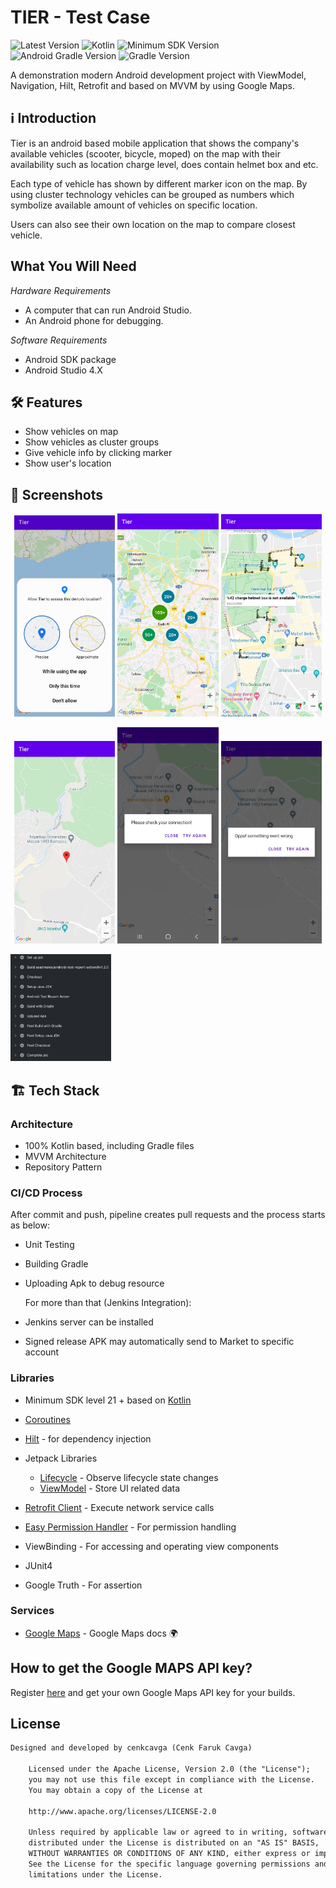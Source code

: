 # TIER - Test Case

![Latest Version](https://img.shields.io/badge/latestVersion-0.1.0-yellow) ![Kotlin](https://img.shields.io/badge/language-kotlin-blue) ![Minimum SDK Version](https://img.shields.io/badge/minSDK-21-orange) ![Android Gradle Version](https://img.shields.io/badge/androidGradleVersion-7.0.4-green) ![Gradle Version](https://img.shields.io/badge/gradleVersion-7.0.2-informational)

A demonstration modern Android development project with ViewModel, Navigation, Hilt, Retrofit and based on MVVM by using Google Maps.

## ℹ Introduction

Tier is an android based mobile application that  shows the company's available vehicles (scooter, bicycle, moped) 
on the map with their availability such as location charge level, does contain helmet box and etc.

Each type of vehicle has shown by different marker icon on the map. 
By using cluster technology vehicles can be grouped as numbers which symbolize available amount of vehicles on specific location.

Users can also see their own location  on the map to compare closest vehicle.

## What You Will Need

*Hardware Requirements*
- A computer that can run Android Studio.
- An Android phone for debugging.

*Software Requirements*
- Android SDK package
- Android Studio 4.X

## 🛠 Features

- Show vehicles on map
- Show vehicles as cluster groups
- Give vehicle info by clicking marker
- Show user's location

## 📱 Screenshots

<p align="center">
  <img src="docs/a.jpeg" width="32%"/>
  <img src="docs/b.jpeg" width="32%"/>
  <img src="docs/c.jpeg" width="32%"/>
</p>

<p align="center">
  <img src="docs/d.jpeg" width="32%"/>
  <img src="docs/e.jpeg" width="32%"/>
  <img src="docs/f.jpeg" width="32%"/>
</p>

<p align="left">
 <img src="docs/g.png" width="32%"/>
</p>



## 🏗 Tech Stack

### Architecture

- 100% Kotlin based, including Gradle files
- MVVM Architecture
- Repository Pattern

### CI/CD Process
After commit and push, pipeline creates pull requests and the process starts as below:

- Unit Testing
- Building Gradle
- Uploading Apk to debug resource

  For more than that (Jenkins Integration):
- Jenkins server can be installed
- Signed release APK may automatically send to Market to specific account



### Libraries

- Minimum SDK level 21 + based on [Kotlin](https://kotlinlang.org/)

- [Coroutines](https://github.com/Kotlin/kotlinx.coroutines)

- [Hilt](https://dagger.dev/hilt/) - for dependency injection

- Jetpack Libraries
    - [Lifecycle](https://developer.android.com/jetpack/compose/lifecycle) - Observe lifecycle state changes
    - [ViewModel](https://developer.android.com/topic/libraries/architecture/viewmodel) - Store UI related data

- [Retrofit Client](https://square.github.io/retrofit/) - Execute network service calls
- [Easy Permission Handler](https://github.com/googlesamples/easypermissions) - For permission handling
- ViewBinding - For accessing and operating view components
- JUnit4
- Google Truth - For assertion


### Services

- [Google Maps](https://developers.google.com/maps) - Google Maps docs 🌍

## How to get the Google MAPS API key?

Register [here](https://developers.google.com/maps) and get your own Google Maps API key for your builds.

## License

```xml
Designed and developed by cenkcavga (Cenk Faruk Cavga)

    Licensed under the Apache License, Version 2.0 (the "License");
    you may not use this file except in compliance with the License.
    You may obtain a copy of the License at

    http://www.apache.org/licenses/LICENSE-2.0

    Unless required by applicable law or agreed to in writing, software
    distributed under the License is distributed on an "AS IS" BASIS,
    WITHOUT WARRANTIES OR CONDITIONS OF ANY KIND, either express or implied.
    See the License for the specific language governing permissions and
    limitations under the License.
```
